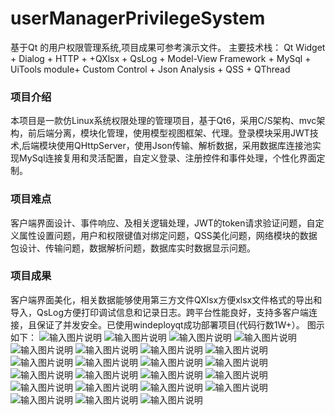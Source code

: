 # userManagerPrivilegeSystem
基于Qt 的用户权限管理系统,项目成果可参考演示文件。
主要技术栈： Qt Widget + Dialog + HTTP + +QXlsx + QsLog + Model-View Framework + MySql + UiTools module+ Custom Control + Json Analysis + QSS + QThread

### 项目介绍

本项目是一款仿Linux系统权限处理的管理项目，基于Qt6，采用C/S架构、mvc架构，前后端分离，模块化管理，使用模型视图框架、代理。登录模块采用JWT技术,后端模块使用QHttpServer，使用Json传输、解析数据，采用数据库连接池实现MySql连接复用和灵活配置，自定义登录、注册控件和事件处理，个性化界面定制。

### 项目难点

客户端界面设计、事件响应、及相关逻辑处理，JWT的token请求验证问题，自定义属性设置问题，用户和权限键值对绑定问题，QSS美化问题，网络模块的数据包设计、传输问题，数据解析问题，数据库实时数据显示问题。

### 项目成果

客户端界面美化，相关数据能够使用第三方文件QXlsx方便xlsx文件格式的导出和导入，QsLog方便打印调试信息和记录日志。跨平台性能良好，支持多客户端连接，且保证了并发安全。已使用windeployqt成功部署项目(代码行数1W+）。
图示如下：
![输入图片说明](%E6%BC%94%E7%A4%BA%E6%96%87%E4%BB%B6/%E5%9B%BE%E7%89%87%E6%BC%94%E7%A4%BA/1.png)
![输入图片说明](%E6%BC%94%E7%A4%BA%E6%96%87%E4%BB%B6/%E5%9B%BE%E7%89%87%E6%BC%94%E7%A4%BA/2.png)
![输入图片说明](%E6%BC%94%E7%A4%BA%E6%96%87%E4%BB%B6/%E5%9B%BE%E7%89%87%E6%BC%94%E7%A4%BA/3.png)
![输入图片说明](%E6%BC%94%E7%A4%BA%E6%96%87%E4%BB%B6/%E5%9B%BE%E7%89%87%E6%BC%94%E7%A4%BA/4.png)
![输入图片说明](%E6%BC%94%E7%A4%BA%E6%96%87%E4%BB%B6/%E5%9B%BE%E7%89%87%E6%BC%94%E7%A4%BA/5.png)
![输入图片说明](%E6%BC%94%E7%A4%BA%E6%96%87%E4%BB%B6/%E5%9B%BE%E7%89%87%E6%BC%94%E7%A4%BA/6.png)
![输入图片说明](%E6%BC%94%E7%A4%BA%E6%96%87%E4%BB%B6/%E5%9B%BE%E7%89%87%E6%BC%94%E7%A4%BA/7.png)
![输入图片说明](%E6%BC%94%E7%A4%BA%E6%96%87%E4%BB%B6/%E5%9B%BE%E7%89%87%E6%BC%94%E7%A4%BA/8.png)
![输入图片说明](%E6%BC%94%E7%A4%BA%E6%96%87%E4%BB%B6/%E5%9B%BE%E7%89%87%E6%BC%94%E7%A4%BA/10.png)
![输入图片说明](%E6%BC%94%E7%A4%BA%E6%96%87%E4%BB%B6/%E5%9B%BE%E7%89%87%E6%BC%94%E7%A4%BA/11.png)
![输入图片说明](%E6%BC%94%E7%A4%BA%E6%96%87%E4%BB%B6/%E5%9B%BE%E7%89%87%E6%BC%94%E7%A4%BA/12.png)
![输入图片说明](%E6%BC%94%E7%A4%BA%E6%96%87%E4%BB%B6/%E5%9B%BE%E7%89%87%E6%BC%94%E7%A4%BA/13.png)
![输入图片说明](%E6%BC%94%E7%A4%BA%E6%96%87%E4%BB%B6/%E5%9B%BE%E7%89%87%E6%BC%94%E7%A4%BA/14.png)
![输入图片说明](%E6%BC%94%E7%A4%BA%E6%96%87%E4%BB%B6/%E5%9B%BE%E7%89%87%E6%BC%94%E7%A4%BA/15.png)
![输入图片说明](%E6%BC%94%E7%A4%BA%E6%96%87%E4%BB%B6/%E5%9B%BE%E7%89%87%E6%BC%94%E7%A4%BA/16.png)
![输入图片说明](%E6%BC%94%E7%A4%BA%E6%96%87%E4%BB%B6/%E5%9B%BE%E7%89%87%E6%BC%94%E7%A4%BA/17.png)
![输入图片说明](%E6%BC%94%E7%A4%BA%E6%96%87%E4%BB%B6/%E5%9B%BE%E7%89%87%E6%BC%94%E7%A4%BA/18.png)
![输入图片说明](%E6%BC%94%E7%A4%BA%E6%96%87%E4%BB%B6/%E5%9B%BE%E7%89%87%E6%BC%94%E7%A4%BA/19.png)
![输入图片说明](%E6%BC%94%E7%A4%BA%E6%96%87%E4%BB%B6/%E5%9B%BE%E7%89%87%E6%BC%94%E7%A4%BA/20.png)
![输入图片说明](%E6%BC%94%E7%A4%BA%E6%96%87%E4%BB%B6/%E5%9B%BE%E7%89%87%E6%BC%94%E7%A4%BA/21.png)
![输入图片说明](%E6%BC%94%E7%A4%BA%E6%96%87%E4%BB%B6/%E5%9B%BE%E7%89%87%E6%BC%94%E7%A4%BA/22.png)
![输入图片说明](%E6%BC%94%E7%A4%BA%E6%96%87%E4%BB%B6/%E5%9B%BE%E7%89%87%E6%BC%94%E7%A4%BA/23.png)
![输入图片说明](%E6%BC%94%E7%A4%BA%E6%96%87%E4%BB%B6/%E5%9B%BE%E7%89%87%E6%BC%94%E7%A4%BA/24.png)

